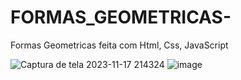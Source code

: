 # FORMAS_GEOMETRICAS-
Formas Geometricas feita com Html, Css, JavaScript 

![Captura de tela 2023-11-17 214324](https://github.com/VictorGoncalves27/FORMAS_GEOMETRICAS-/assets/142261805/1bba34c2-4000-4ad5-a975-2612ff9a0327)
![image](https://github.com/VictorGoncalves27/FORMAS_GEOMETRICAS-/assets/142261805/7930c5dc-0d33-44a4-bb8e-ea30db516c03)


